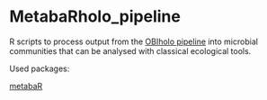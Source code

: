 # MetabaRholo_pipeline

R scripts to process output from the [OBIholo pipeline](https://github.com/LafontRapnouilTristan/OBIholo_pipeline) into microbial communities that can be analysed with classical ecological tools.

Used packages:

[metabaR](https://github.com/metabaRfactory/metabaR)


